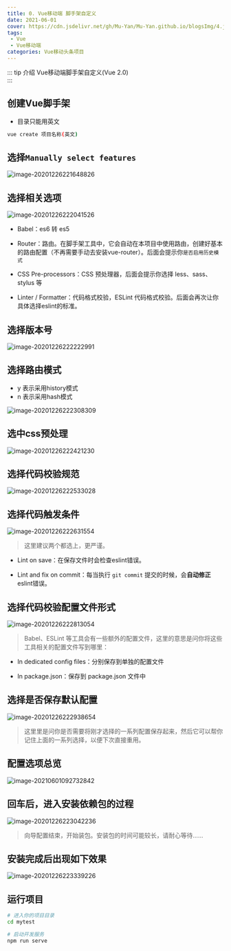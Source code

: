 ```yaml
---
title: 0. Vue移动端 脚手架自定义
date: 2021-06-01
cover: https://cdn.jsdelivr.net/gh/Mu-Yan/Mu-Yan.github.io/blogsImg/4.jpg
tags:
 - Vue
 - Vue移动端
categories: Vue移动头条项目
---
```


::: tip 介绍
Vue移动端脚手架自定义(Vue 2.0)<br>
:::

<!-- more -->

## 创建Vue脚手架

* 目录只能用英文

```bash
vue create 项目名称(英文)
```

## 选择`Manually select features`

![image-20201226221648826](https://jinyanlong-1305883696.cos.ap-hongkong.myqcloud.com/ikYCzfl83JGK4RU.png)

## 选择相关选项

![image-20201226222041526](https://jinyanlong-1305883696.cos.ap-hongkong.myqcloud.com/TjiWdDF5kBKzeOb.png)

- Babel：es6 转 es5

- Router：路由。在脚手架工具中，它会自动在本项目中使用路由，创建好基本的路由配置（不再需要手动去安装vue-router）。后面会提示你`是否启用历史模式`
- CSS Pre-processors：CSS 预处理器，后面会提示你选择 less、sass、stylus 等
- Linter / Formatter：代码格式校验，ESLint 代码格式校验。后面会再次让你具体选择eslint的标准。

## 选择版本号

![image-20201226222222991](https://jinyanlong-1305883696.cos.ap-hongkong.myqcloud.com/o8i2hw1kSZYK4TH.png)

## 选择路由模式

- y 表示采用history模式
- n 表示采用hash模式

![image-20201226222308309](https://jinyanlong-1305883696.cos.ap-hongkong.myqcloud.com/6xfoLElzNdVIaRQ.png)

## 选中css预处理

![image-20201226222421230](https://jinyanlong-1305883696.cos.ap-hongkong.myqcloud.com/b5jxOgYuHzmS8h3.png)

## 选择代码校验规范

![image-20201226222533028](https://jinyanlong-1305883696.cos.ap-hongkong.myqcloud.com/rRDKpf7nzkEM621.png)

## 选择代码触发条件

![image-20201226222631554](https://jinyanlong-1305883696.cos.ap-hongkong.myqcloud.com/7R8teFfzCxrpVcD.png)

> 这里建议两个都选上，更严谨。

- Lint on save：在保存文件时会检查eslint错误。

- Lint and fix on commit：每当执行 `git commit` 提交的时候，会**自动修正**eslint错误。

## 选择代码校验配置文件形式

![image-20201226222813054](https://jinyanlong-1305883696.cos.ap-hongkong.myqcloud.com/QTy8fIv1CRLir75.png)

> Babel、ESLint 等工具会有一些额外的配置文件，这里的意思是问你将这些工具相关的配置文件写到哪里：

- In dedicated config files：分别保存到单独的配置文件

- In package.json：保存到 package.json 文件中

## 选择是否保存默认配置

![image-20201226222938654](https://jinyanlong-1305883696.cos.ap-hongkong.myqcloud.com/bw1kGUz4ioLEmgI.png)

> 这里里是问你是否需要将刚才选择的一系列配置保存起来，然后它可以帮你记住上面的一系列选择，以便下次直接重用。

## 配置选项总览

![image-20210601092732842](https://jinyanlong-1305883696.cos.ap-hongkong.myqcloud.com/tJ2iejSn4Ikvs16.png)

## 回车后，进入安装依赖包的过程

![image-20201226223042236](https://jinyanlong-1305883696.cos.ap-hongkong.myqcloud.com/GRPIxntz32fyCvB.png)

> 向导配置结束，开始装包。安装包的时间可能较长，请耐心等待......

## 安装完成后出现如下效果

![image-20201226223339226](https://i.loli.net/2021/06/01/xkFP3NtHaErAslw.png)

## 运行项目

```bash
# 进入你的项目目录
cd mytest

# 启动开发服务
npm run serve
```


